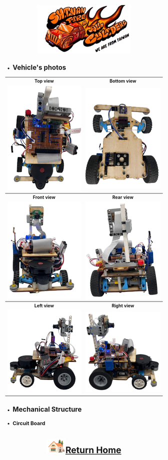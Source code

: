 <div align="center"><img src="../other/img/logo.png" width="300" alt=" logo"></div>

- ## Vehicle's photos
<div align="center">
<table>
  <tr align="center">
    <th>Top view</th>
    <th>Bottom view </th>

  </tr>
    <tr align="center">
    <td><img src="./img/up.png"  width = "400" alt="Top view" > </td>
    <td><img src="./img/down.png" width = "400" alt="Bottom view " ></td>
  </tr>
    <tr align="center">
    <th> Front view</th>
    <th>Rear view </th>
  </tr>
    </tr>
    <tr align="center">
    <td><img src="./img/front.png" width="400" alt="Front_view" ></td>
    <td><img src="./img/back.png" width="400" alt="Rear_view" ></td>
  </tr>
    <tr align="center">
    <th>Left view</th>
    <th>Right view</th>
  </tr>
    </tr>
    <tr align="center">
    <td><img src="./img/left.png" width = "400"  alt="Left_view"></td>
    <td> <img src="./img/right.png" width="400" alt="Right_view" ></td>
  </tr>
</table>
</div> 

- ## Mechanical Structure 


- ### Circuit Board



# <div align="center">![HOME](../other/img/Home.png)[Return Home](../)</div> 
